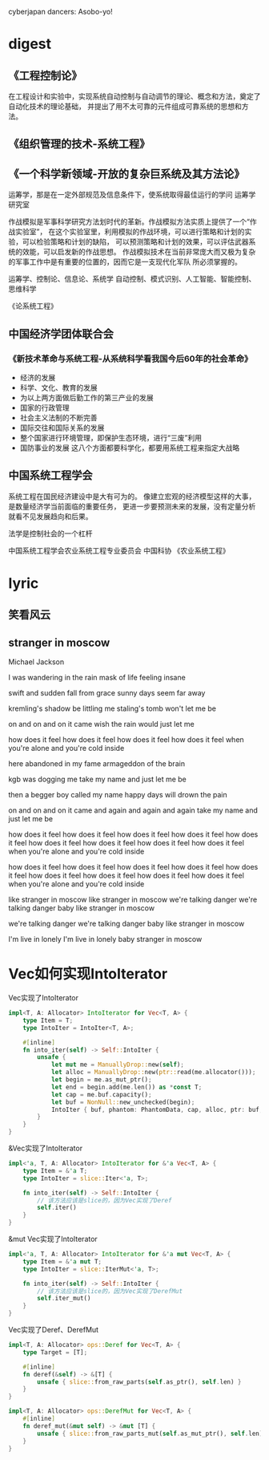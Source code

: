 cyberjapan dancers: Asobo-yo!

# digest

## 《工程控制论》
在工程设计和实验中，实现系统自动控制与自动调节的理论、概念和方法，奠定了自动化技术的理论基础，
并提出了用不太可靠的元件组成可靠系统的思想和方法。
## 《组织管理的技术-系统工程》 
## 《一个科学新领域-开放的复杂巨系统及其方法论》

运筹学，那是在一定外部规范及信息条件下，使系统取得最佳运行的学问
运筹学研究室

作战模拟是军事科学研究方法划时代的革新。作战模拟方法实质上提供了一个“作战实验室”，
在这个实验室里，利用模拟的作战环境，可以进行策略和计划的实验，可以检验策略和计划的缺陷，
可以预测策略和计划的效果，可以评估武器系统的效能，可以启发新的作战思想。
作战模拟技术在当前非常庞大而又极为复杂的军事工作中是有重要的位置的，因而它是一支现代化军队
所必须掌握的。

运筹学、控制论、信息论、系统学
自动控制、模式识别、人工智能、智能控制、思维科学

《论系统工程》

## 中国经济学团体联合会
### 《新技术革命与系统工程-从系统科学看我国今后60年的社会革命》
* 经济的发展
* 科学、文化、教育的发展
* 为以上两方面做后勤工作的第三产业的发展
* 国家的行政管理
* 社会主义法制的不断完善
* 国际交往和国际关系的发展
* 整个国家进行环境管理，即保护生态环境，进行“三废”利用
* 国防事业的发展
这八个方面都要科学化，都要用系统工程来指定大战略

## 中国系统工程学会
系统工程在国民经济建设中是大有可为的。
像建立宏观的经济模型这样的大事，是数量经济学当前面临的重要任务，
更进一步要预测未来的发展，没有定量分析就看不见发展趋向和后果。

法学是控制社会的一个杠杆

中国系统工程学会农业系统工程专业委员会
中国科协
《农业系统工程》

# lyric

## 笑看风云

## stranger in moscow
  Michael Jackson

I was wandering in the rain
mask of life feeling insane

swift and sudden fall from grace
sunny days seem far away

kremling's shadow be littling me
staling's tomb won't let me be

on and on and on it came
wish the rain would just let me

how does it feel how does it feel
how does it feel
how does it feel
when you're alone and you're cold inside

here abandoned in my fame
armageddon of the brain

kgb was dogging me
take my name and just let me be

then a begger boy called my name
happy days will drown the pain

on and on and on it came
and again and again and again
take my name and just let me be

how does it feel how does it feel
how does it feel
how does it feel
how does it feel
how does it feel how does it feel
how does it feel
how does it feel
when you're alone and you're cold inside

how does it feel how does it feel
how does it feel
how does it feel
how does it feel
how does it feel how does it feel
how does it feel
how does it feel
when you're alone and you're cold inside

like stranger in moscow
like stranger in moscow
we're talking danger
we're talking danger baby
like stranger in moscow

we're talking danger
we're talking danger baby
like stranger in moscow

I'm live in lonely
I'm live in lonely baby
stranger in moscow

# Vec如何实现IntoIterator

Vec实现了IntoIterator
```rust
impl<T, A: Allocator> IntoIterator for Vec<T, A> {
    type Item = T;
    type IntoIter = IntoIter<T, A>;

    #[inline]
    fn into_iter(self) -> Self::IntoIter {
        unsafe {
            let mut me = ManuallyDrop::new(self);
            let alloc = ManuallyDrop::new(ptr::read(me.allocator()));
            let begin = me.as_mut_ptr();
            let end = begin.add(me.len()) as *const T;
            let cap = me.buf.capacity();
            let buf = NonNull::new_unchecked(begin);
            IntoIter { buf, phantom: PhantomData, cap, alloc, ptr: buf, end }
        }
    }
}
```

&Vec实现了IntoIterator
```rust
impl<'a, T, A: Allocator> IntoIterator for &'a Vec<T, A> {
    type Item = &'a T;
    type IntoIter = slice::Iter<'a, T>;

    fn into_iter(self) -> Self::IntoIter {
        // 该方法应该是slice的，因为Vec实现了Deref
        self.iter()
    }
}
```

&mut Vec实现了IntoIterator
```rust
impl<'a, T, A: Allocator> IntoIterator for &'a mut Vec<T, A> {
    type Item = &'a mut T;
    type IntoIter = slice::IterMut<'a, T>;

    fn into_iter(self) -> Self::IntoIter {
        // 该方法应该是slice的，因为Vec实现了DerefMut
        self.iter_mut()
    }
}
```

Vec实现了Deref、DerefMut
```rust
impl<T, A: Allocator> ops::Deref for Vec<T, A> {
    type Target = [T];

    #[inline]
    fn deref(&self) -> &[T] {
        unsafe { slice::from_raw_parts(self.as_ptr(), self.len) }
    }
}

impl<T, A: Allocator> ops::DerefMut for Vec<T, A> {
    #[inline]
    fn deref_mut(&mut self) -> &mut [T] {
        unsafe { slice::from_raw_parts_mut(self.as_mut_ptr(), self.len) }
    }
}
```
